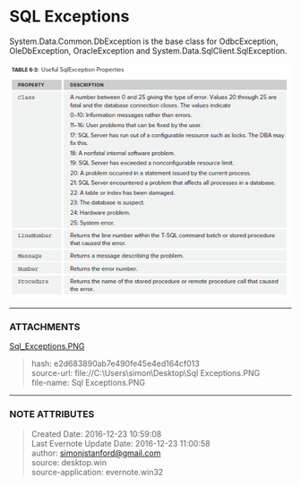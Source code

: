 # SQL Exceptions

System.Data.Common.DbException is the base class for OdbcException,
OleDbException, OracleException and System.Data.SqlClient.SqlException.

  

![noteattachment1][e2d683890ab7e490fe45e4ed164cf013]


---
### ATTACHMENTS
[e2d683890ab7e490fe45e4ed164cf013]: media/Sql_Exceptions.PNG
[Sql_Exceptions.PNG](media/Sql_Exceptions.PNG)
>hash: e2d683890ab7e490fe45e4ed164cf013  
>source-url: file://C:\Users\simon\Desktop\Sql Exceptions.PNG  
>file-name: Sql Exceptions.PNG  

---
### NOTE ATTRIBUTES
>Created Date: 2016-12-23 10:59:08  
>Last Evernote Update Date: 2016-12-23 11:00:58  
>author: simonjstanford@gmail.com  
>source: desktop.win  
>source-application: evernote.win32  